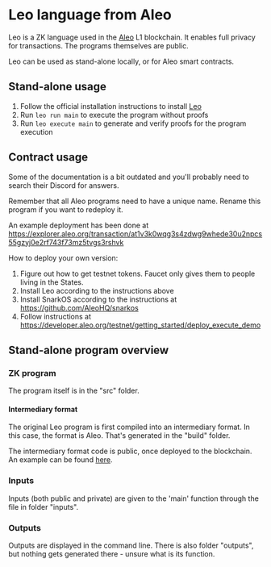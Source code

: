 # Leo language from Aleo

Leo is a ZK language used in the [Aleo](https://aleo.org/) L1 blockchain. It enables full privacy for transactions. The programs themselves are public.

Leo can be used as stand-alone locally, or for Aleo smart contracts.

## Stand-alone usage

1. Follow the official installation instructions to install [Leo](https://developer.aleo.org/leo/installation)
1. Run `leo run main` to execute the program without proofs
1. Run `leo execute main` to generate and verify proofs for the program execution

## Contract usage

Some of the documentation is a bit outdated and you'll probably need to search their Discord for answers.

Remember that all Aleo programs need to have a unique name. Rename this program if you want to redeploy it.

An example deployment has been done at https://explorer.aleo.org/transaction/at1v3k0wqg3s4zdwg9whede30u2npcs55gzyj0e2rf743f73mz5tvgs3rshvk

How to deploy your own version:

1. Figure out how to get testnet tokens. Faucet only gives them to people living in the States.
1. Install Leo according to the instructions above
1. Install SnarkOS according to the instructions at https://github.com/AleoHQ/snarkos
1. Follow instructions at https://developer.aleo.org/testnet/getting_started/deploy_execute_demo

## Stand-alone program overview

### ZK program

The program itself is in the "src" folder.

#### Intermediary format

The original Leo program is first compiled into an intermediary format. In this case, the format is Aleo. That's generated in the "build" folder.

The intermediary format code is public, once deployed to the blockchain. An example can be found [here](https://explorer.aleo.org/program/aleoswap06.aleo).

### Inputs

Inputs (both public and private) are given to the 'main' function through the file in folder "inputs".

### Outputs

Outputs are displayed in the command line. There is also folder "outputs", but nothing gets generated there - unsure what is its function.
